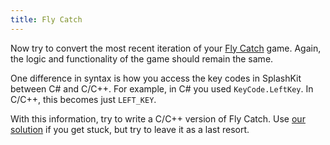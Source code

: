 ```yaml
---
title: Fly Catch
---
```


Now try to convert the most recent iteration of your [Fly Catch](../../../../part-1-instructions/3-control-flow/2-put-together/02-00-fly-catch) game.
Again, the logic and functionality of the game should remain the same.

One difference in syntax is how you access the key codes in SplashKit between C# and C/C++.
For example, in C# you used `KeyCode.LeftKey`.
In C/C++, this becomes just `LEFT_KEY`.

With this information, try to write a C/C++ version of Fly Catch.
Use [our solution](../../5-wrap-up/3-fly-catch) if you get stuck, but try to leave it as a last resort.
